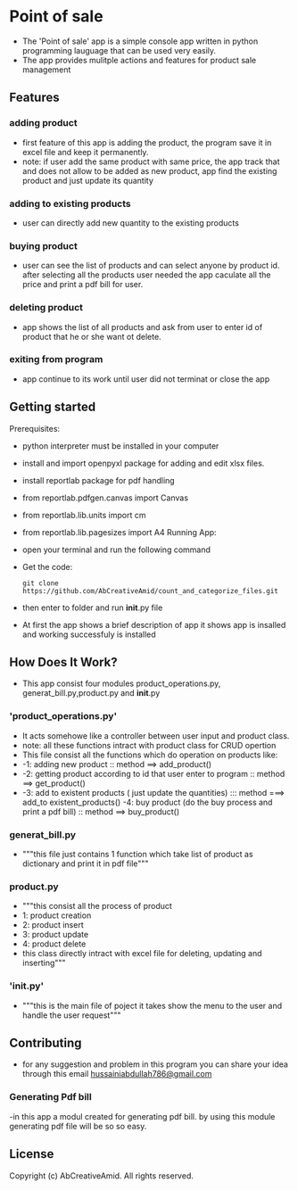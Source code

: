 # Point of sale
- The 'Point of sale' app is a simple console app written in python programming lauguage that can be used very easily.
- The app provides mulitple actions and features for product sale management
## Features
### adding product
- first feature of this app is adding the product, the program save it in excel file and keep it permanently.
- note: if user add the same product with same price, the app track that and does not allow to be added as new product, app find the existing product and just update its quantity
### adding to existing products
- user can directly add new quantity to the existing products
### buying product
- user can see the list of products and can select anyone by product id. after selecting all the products user needed the app caculate all the price and print a pdf bill for user.
### deleting product
- app shows the list of all products and ask from user to enter id of product that he or she want ot delete.
### exiting from program
- app continue to its work until user did not terminat or close the app
## Getting started
Prerequisites:
- python interpreter must be installed in your computer
- install and import openpyxl package for adding and edit xlsx files.
- install reportlab package for pdf handling
- from reportlab.pdfgen.canvas import Canvas
- from reportlab.lib.units import cm
- from reportlab.lib.pagesizes import A4
Running App:
- open your terminal and run the following command
- Get the code:
    ```
    git clone https://github.com/AbCreativeAmid/count_and_categorize_files.git
    ```

- then enter to folder and run __init__.py file
- At first the app shows a brief description of app it shows app is insalled and working successfuly
  is installed
## How Does It Work?
- This app consist four modules product_operations.py, generat_bill.py,product.py and __init__.py
### 'product_operations.py' 
- It acts somehowe like a controller between user input and product class.
- note: all these functions intract with product class for CRUD opertion
-    This file consist all the functions which do operation on products
    like:
-    -1: adding new product  :: method ==> add_product()
-    -2: getting product according to id that user enter to program :: method ==> get_product()
-    -3: add to existent products ( just update the quantities) ::: method ===> add_to 		existent_products()
    -4: buy product (do the buy process and print a pdf bill) :: method ==> buy_product()
### generat_bill.py
- """this file just contains 1 function which take list of product as dictionary and print it in pdf file"""
### product.py
- """this consist all the process of product 
-    1: product creation
-    2: product insert 
-    3: product update
-    4: product delete
-    this class directly intract with excel file for deleting, updating and inserting"""
### '__init__.py'
- """this is the main file of poject it takes show the menu to the user and handle the user request"""
## Contributing
- for any suggestion and problem in this program you can share your idea through this email hussainiabdullah786@gmail.com
### Generating Pdf bill
-in this app a modul created for generating pdf bill. by using this module generating pdf file will be so so easy.
## License
Copyright (c) AbCreativeAmid. All rights reserved.
